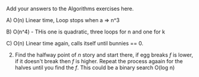 Add your answers to the Algorithms exercises here.

A) O(n) Linear time, Loop stops when a => n^3

B) O(n^4) - THis one is quadratic, three loops for n and one for k

C) O(n) Linear time again, calls itself until bunnies == 0. 


2)  Find the halfway point of _n_ story and start there, if egg breaks _f_ is lower, if it doesn't break then _f_ is higher. Repeat the process agaain for the halves until you find the _f_. This could be a binary search O(log n)